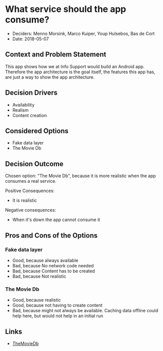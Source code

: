 # What service should the app consume?

* Deciders: Menno Morsink, Marco Kuiper, Youp Hulsebos, Bas de Cort
* Date: 2018-05-07

## Context and Problem Statement

This app shows how we at Info Support would build an Android app. Therefore the app architecture is the goal itself,
the features this app has, are just a way to show the app architecture. 

## Decision Drivers

* Availability
* Realism
* Content creation

## Considered Options

* Fake data layer
* The Movie Db

## Decision Outcome

Chosen option: "The Movie Db", because it is more realistic when the app consumes a real service.

Positive Consequences: 
* It is realistic

Negative consequences:
* When it's down the app cannot consume it 

## Pros and Cons of the Options

### Fake data layer

* Good, because always available
* Bad, because No network code needed
* Bad, because Content has to be created
* Bad, because Not realistic

### The Movie Db

* Good, because realistic
* Good, because not having to create content
* Bad, because might not always be available. Caching data offline could help here, but would not 
help in an initial run 

## Links

* [TheMovieDb](https://www.themoviedb.org/documentation/api)
